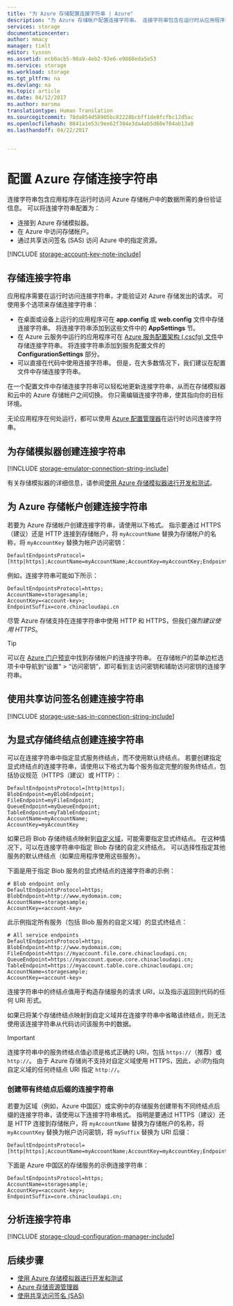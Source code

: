 ```yaml
---
title: "为 Azure 存储配置连接字符串 | Azure"
description: "为 Azure 存储帐户配置连接字符串。 连接字符串包含在运行时从应用程序访问 Azure 存储帐户所需的身份验证信息。"
services: storage
documentationcenter: 
author: mmacy
manager: timlt
editor: tysonn
ms.assetid: ecb0acb5-90a9-4eb2-93e6-e9860eda5e53
ms.service: storage
ms.workload: storage
ms.tgt_pltfrm: na
ms.devlang: na
ms.topic: article
ms.date: 04/12/2017
ms.author: marsma
translationtype: Human Translation
ms.sourcegitcommit: 78da854d58905bc82228bcbff1de0fcfbc12d5ac
ms.openlocfilehash: 8841a1e53c9ee62f384e3da4ab5d60e704ab13a0
ms.lasthandoff: 04/22/2017


---
```

# <a name="configure-azure-storage-connection-strings"></a>配置 Azure 存储连接字符串

连接字符串包含应用程序在运行时访问 Azure 存储帐户中的数据所需的身份验证信息。 可以将连接字符串配置为：

* 连接到 Azure 存储模拟器。
* 在 Azure 中访问存储帐户。
* 通过共享访问签名 (SAS) 访问 Azure 中的指定资源。

[!INCLUDE [storage-account-key-note-include](../../includes/storage-account-key-note-include.md)]

## <a name="storing-your-connection-string"></a>存储连接字符串
应用程序需要在运行时访问连接字符串，才能验证对 Azure 存储发出的请求。 可使用多个选项来存储连接字符串：

* 在桌面或设备上运行的应用程序可在 **app.config** 或 **web.config** 文件中存储连接字符串。 将连接字符串添加到这些文件中的 **AppSettings** 节。
* 在 Azure 云服务中运行的应用程序可在 [Azure 服务配置架构 (.cscfg) 文件](https://msdn.microsoft.com/library/ee758710.aspx)中存储连接字符串。 将连接字符串添加到服务配置文件的 **ConfigurationSettings** 部分。
* 可以直接在代码中使用连接字符串。 但是，在大多数情况下，我们建议在配置文件中存储连接字符串。

在一个配置文件中存储连接字符串可以轻松地更新连接字符串，从而在存储模拟器和云中的 Azure 存储帐户之间切换。 你只需编辑连接字符串，使其指向你的目标环境。

无论应用程序在何处运行，都可以使用 [Azure 配置管理器](https://www.nuget.org/packages/Microsoft.WindowsAzure.ConfigurationManager/)在运行时访问连接字符串。

## <a name="create-a-connection-string-for-the-storage-emulator"></a>为存储模拟器创建连接字符串
[!INCLUDE [storage-emulator-connection-string-include](../../includes/storage-emulator-connection-string-include.md)]

有关存储模拟器的详细信息，请参阅[使用 Azure 存储模拟器进行开发和测试](storage-use-emulator.md)。

## <a name="create-a-connection-string-for-an-azure-storage-account"></a>为 Azure 存储帐户创建连接字符串
若要为 Azure 存储帐户创建连接字符串，请使用以下格式。 指示要通过 HTTPS（建议）还是 HTTP 连接到存储帐户，将 `myAccountName` 替换为存储帐户的名称，将 `myAccountKey` 替换为帐户访问密钥：

```
DefaultEndpointsProtocol=[http|https];AccountName=myAccountName;AccountKey=myAccountKey;EndpointSuffix=core.chinacloudapi.cn
```

例如，连接字符串可能如下所示：

```
DefaultEndpointsProtocol=https;
AccountName=storagesample;
AccountKey=<account-key>;
EndpointSuffix=core.chinacloudapi.cn
```


尽管 Azure 存储支持在连接字符串中使用 HTTP 和 HTTPS，但我们*强烈建议使用 HTTPS*。

> [!TIP]
> 可以在 [Azure 门户预览](https://portal.azure.cn)中找到存储帐户的连接字符串。 在存储帐户的菜单边栏选项卡中导航到“设置” > “访问密钥”，即可看到主访问密钥和辅助访问密钥的连接字符串。
>

## <a name="create-a-connection-string-using-a-shared-access-signature"></a>使用共享访问签名创建连接字符串
[!INCLUDE [storage-use-sas-in-connection-string-include](../../includes/storage-use-sas-in-connection-string-include.md)]

## <a name="create-a-connection-string-for-an-explicit-storage-endpoint"></a>为显式存储终结点创建连接字符串
可以在连接字符串中指定显式服务终结点，而不使用默认终结点。 若要创建指定显式终结点的连接字符串，请使用以下格式为每个服务指定完整的服务终结点，包括协议规范（HTTPS（建议）或 HTTP）：

```
DefaultEndpointsProtocol=[http|https];
BlobEndpoint=myBlobEndpoint;
FileEndpoint=myFileEndpoint;
QueueEndpoint=myQueueEndpoint;
TableEndpoint=myTableEndpoint;
AccountName=myAccountName;
AccountKey=myAccountKey
```

如果已将 Blob 存储终结点映射到[自定义域](storage-custom-domain-name.md)，可能需要指定显式终结点。 在这种情况下，可以在连接字符串中指定 Blob 存储的自定义终结点。 可以选择性指定其他服务的默认终结点（如果应用程序使用这些服务）。

下面是用于指定 Blob 服务的显式终结点的连接字符串的示例：

```
# Blob endpoint only
DefaultEndpointsProtocol=https;
BlobEndpoint=http://www.mydomain.com;
AccountName=storagesample;
AccountKey=<account-key>
```

此示例指定所有服务（包括 Blob 服务的自定义域）的显式终结点：

```
# All service endpoints
DefaultEndpointsProtocol=https;
BlobEndpoint=http://www.mydomain.com;
FileEndpoint=https://myaccount.file.core.chinacloudapi.cn;
QueueEndpoint=https://myaccount.queue.core.chinacloudapi.cn;
TableEndpoint=https://myaccount.table.core.chinacloudapi.cn;
AccountName=storagesample;
AccountKey=<account-key>
```

连接字符串中的终结点值用于构造存储服务的请求 URI，以及指示返回到代码的任何 URI 形式。

如果已将某个存储终结点映射到自定义域并在连接字符串中省略该终结点，则无法使用该连接字符串从代码访问该服务中的数据。

> [!IMPORTANT]
> 连接字符串中的服务终结点值必须是格式正确的 URI，包括 `https://`（推荐）或 `http://`。 由于 Azure 存储尚不支持对自定义域使用 HTTPS，因此，*必须*为指向自定义域的任何终结点 URI 指定 `http://`。
>

### <a name="create-a-connection-string-with-an-endpoint-suffix"></a>创建带有终结点后缀的连接字符串
若要为区域（例如，Azure 中国区）或实例中的存储服务创建带有不同终结点后缀的连接字符串，请使用以下连接字符串格式。 指明是要通过 HTTPS（建议）还是 HTTP 连接到存储帐户，将 `myAccountName` 替换为存储帐户的名称，将 `myAccountKey` 替换为帐户访问密钥，将 `mySuffix` 替换为 URI 后缀：

```
DefaultEndpointsProtocol=[http|https];AccountName=myAccountName;AccountKey=myAccountKey;EndpointSuffix=mySuffix;
```

下面是 Azure 中国区的存储服务的示例连接字符串：

```
DefaultEndpointsProtocol=https;
AccountName=storagesample;
AccountKey=<account-key>;
EndpointSuffix=core.chinacloudapi.cn;
```

## <a name="parsing-a-connection-string"></a>分析连接字符串
[!INCLUDE [storage-cloud-configuration-manager-include](../../includes/storage-cloud-configuration-manager-include.md)]

## <a name="next-steps"></a>后续步骤
* [使用 Azure 存储模拟器进行开发和测试](storage-use-emulator.md)
* [Azure 存储资源管理器](storage-explorers.md)
* [使用共享访问签名 (SAS)](storage-dotnet-shared-access-signature-part-1.md)



